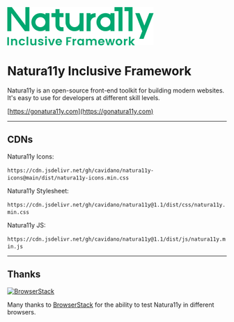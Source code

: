 <img src="./naturally-logo.svg" alt="Logo for Natura11y Inclusive Framework" />

# Natura11y Inclusive Framework

Natura11y is an open-source front-end toolkit for building modern websites. It's easy to use for developers at different skill levels.

[https://gonatura11y.com](https://gonatura11y.com)

---

## CDNs

Natura11y Icons:

`https://cdn.jsdelivr.net/gh/cavidano/natura11y-icons@main/dist/natura11y-icons.min.css`

Natura11y Stylesheet:

`https://cdn.jsdelivr.net/gh/cavidano/natura11y@1.1/dist/css/natura11y.min.css`

Natura11y JS:

`https://cdn.jsdelivr.net/gh/cavidano/natura11y@1.1/dist/js/natura11y.min.js`

---

## Thanks

<a href="https://www.browserstack.com/">
  <img src="https://live.browserstack.com/images/opensource/browserstack-logo.svg" alt="BrowserStack" width="192" height="42">
</a>

Many thanks to [BrowserStack](https://www.browserstack.com/) for the ability to test Natura11y in different browsers.